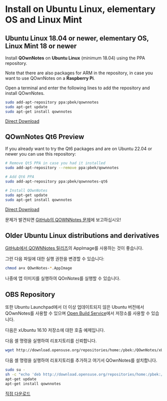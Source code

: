 # Install on Ubuntu Linux, elementary OS and Linux Mint

## Ubuntu Linux 18.04 or newer, elementary OS, Linux Mint 18 or newer

Install **QOwnNotes** on **Ubuntu Linux** (minimum 18.04) using the PPA repository.

Note that there are also packages for ARM in the repository, in case you want to use QOwnNotes on a **Raspberry Pi**.

Open a terminal and enter the following lines to add the repository and install QOwnNotes.

```bash
sudo add-apt-repository ppa:pbek/qownnotes
sudo apt-get update
sudo apt-get install qownnotes
```

[Direct Download](https://launchpad.net/~pbek/+archive/ubuntu/qownnotes/+packages)

## QOwnNotes Qt6 Preview

If you already want to try the Qt6 packages and are on Ubuntu 22.04 or newer you can use this repository:

```bash
# Remove Qt5 PPA in case you had it installed
sudo add-apt-repository --remove ppa:pbek/qownnotes

# Add Qt6 PPA
sudo add-apt-repository ppa:pbek/qownnotes-qt6

# Install QOwnNotes
sudo apt-get update
sudo apt-get install qownnotes
```

[Direct Download](https://launchpad.net/~pbek/+archive/ubuntu/qownnotes-qt6/+packages)

문제가 발견되면 [GitHub의 QOWNNotes 문제](https://github.com/pbek/QOwnNotes/issues)에 보고하십시오!

## Older Ubuntu Linux distributions and derivatives

[GitHub에서 QOWNNotes 릴리즈](https://github.com/pbek/QOwnNotes/releases)의 AppImage를 사용하는 것이 좋습니다.

그런 다음 파일에 대한 실행 권한을 변경할 수 있습니다:

```bash
chmod a+x QOwnNotes-*.AppImage
```

나중에 앱 이미지를 실행하여 QOnNotes를 실행할 수 있습니다.

## OBS Repository

또한 Ubuntu Launchpad에서 더 이상 업데이트되지 않은 Ubuntu 버전에서 QOwnNotes를 사용할 수 있으며 [Open Build Service](https://build.opensuse.org/package/show/home:pbek:QOwnNotes/desktop)에서 저장소를 사용할 수 있습니다.

다음은 xUbuntu 16.10 저장소에 대한 호출 예제입니다.

다음 셸 명령을 실행하여 리포지토리를 신뢰합니다.

```bash
wget http://download.opensuse.org/repositories/home:/pbek:/QOwnNotes/xUbuntu_16.10/Release.key -O - | sudo apt-key add -
```

다음 셸 명령을 실행하여 리포지토리를 추가하고 여기서 QOwnNotes를 설치합니다.

```bash
sudo su -
sh -c "echo 'deb http://download.opensuse.org/repositories/home:/pbek:/QOwnNotes/xUbuntu_16.10/ /' >> /etc/apt/sources.list.d/qownnotes.list"
apt-get update
apt-get install qownnotes
```

[직접 다운로드](https://download.opensuse.org/repositories/home:/pbek:/QOwnNotes/xUbuntu_16.10)
